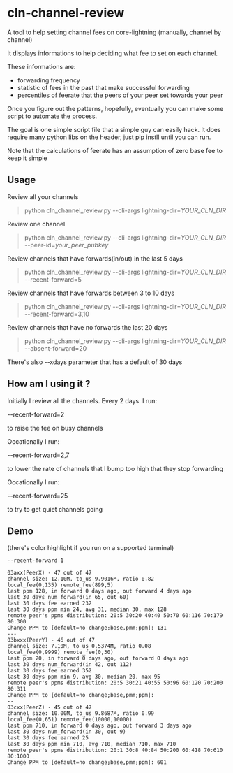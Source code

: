 # cln-channel-review

A tool to help setting channel fees on core-lightning (manually, channel by channel)

It displays informations to help deciding what fee to set on each channel.

These informations are:
 * forwarding frequency
 * statistic of fees in the past that make successful forwarding
 * percentiles of feerate that the peers of your peer set towards your peer
 
Once you figure out the patterns, hopefully, eventually you can make some script to automate the process.

The goal is one simple script file that a simple guy can easily hack.
It does require many python libs on the header, just pip instll until you can run.

Note that the calculations of feerate has an assumption of zero base fee to keep it simple


## Usage

Review all your channels

> python cln_channel_review.py --cli-args lightning-dir=_YOUR_CLN_DIR_ 

Review one channel

> python cln_channel_review.py --cli-args lightning-dir=_YOUR_CLN_DIR_ --peer-id=_your_peer_pubkey_

Review channels that have forwards(in/out) in the last 5 days

> python cln_channel_review.py --cli-args lightning-dir=_YOUR_CLN_DIR_ --recent-forward=5

Review channels that have forwards between 3 to 10 days

> python cln_channel_review.py --cli-args lightning-dir=_YOUR_CLN_DIR_ --recent-forward=3,10

Review channels that have no forwards the last 20 days

> python cln_channel_review.py --cli-args lightning-dir=_YOUR_CLN_DIR_ --absent-forward=20

There's also --xdays parameter that has a default of 30 days

## How am I using it ?

Initially I review all the channels.
Every 2 days. I run:

--recent-forward=2

to raise the fee on busy channels

Occationally I run:

--recent-forward=2,7

to lower the rate of channels that I bump too high that they stop forwarding

Occationally I run:

--recent-forward=25

to try to get quiet channels going

## Demo
(there's color highlight if you run on a supported terminal)

```
--recent-forward 1

03axx(PeerX) - 47 out of 47
channel size: 12.10M, to_us 9.9016M, ratio 0.82
local_fee(0,135) remote_fee(899,5)
last ppm 128, in forward 0 days ago, out forward 4 days ago
last 30 days num_forward(in 65, out 60)
last 30 days fee earned 232
last 30 days ppm min 24, avg 31, median 30, max 128
remote peer's ppms distribution: 20:5 30:20 40:40 50:70 60:116 70:179 80:300
Change PPM to [default=no change;base,pmm;ppm]: 131
---
03bxxx(PeerY) - 46 out of 47
channel size: 7.10M, to_us 0.5374M, ratio 0.08
local_fee(0,9999) remote_fee(0,30)
last ppm 20, in forward 0 days ago, out forward 0 days ago
last 30 days num_forward(in 42, out 112)
last 30 days fee earned 352
last 30 days ppm min 9, avg 30, median 20, max 95
remote peer's ppms distribution: 20:5 30:21 40:55 50:96 60:120 70:200 80:311
Change PPM to [default=no change;base,pmm;ppm]: 
--
03cxx(PeerZ) - 45 out of 47
channel size: 10.00M, to_us 9.8687M, ratio 0.99
local_fee(0,651) remote_fee(10000,10000)
last ppm 710, in forward 0 days ago, out forward 3 days ago
last 30 days num_forward(in 30, out 9)
last 30 days fee earned 25
last 30 days ppm min 710, avg 710, median 710, max 710
remote peer's ppms distribution: 20:1 30:8 40:84 50:200 60:418 70:610 80:1000
Change PPM to [default=no change;base,pmm;ppm]: 601
```
